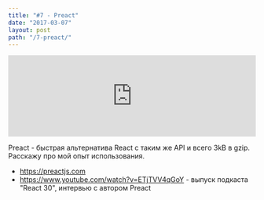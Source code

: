 ```yaml
---
title: "#7 - Preact"
date: "2017-03-07"
layout: post
path: "/7-preact/"
---
```


<iframe width="100%" height="166" scrolling="no" frameborder="no" src="https://w.soundcloud.com/player/?url=https%3A//api.soundcloud.com/tracks/317494708&amp;color=ff5500&amp;auto_play=false&amp;hide_related=false&amp;show_comments=true&amp;show_user=true&amp;show_reposts=false"></iframe>

Preact - быстрая альтернатива React с таким же API и всего 3kB в gzip. Расскажу про мой опыт использования.

- https://preactjs.com
- https://www.youtube.com/watch?v=ETjTVV4qGoY - выпуск подкаста "React 30", интервью с автором Preact